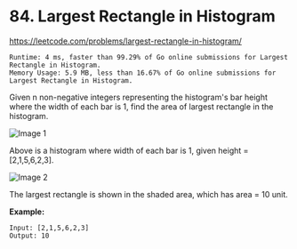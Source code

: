 # 84. Largest Rectangle in Histogram

https://leetcode.com/problems/largest-rectangle-in-histogram/

```
Runtime: 4 ms, faster than 99.29% of Go online submissions for Largest Rectangle in Histogram.
Memory Usage: 5.9 MB, less than 16.67% of Go online submissions for Largest Rectangle in Histogram.
```

Given n non-negative integers representing the histogram's bar height where the width of each bar is 1, find the area of largest rectangle in the histogram.

![Image 1](https://assets.leetcode.com/uploads/2018/10/12/histogram.png)

Above is a histogram where width of each bar is 1, given height = [2,1,5,6,2,3].

![Image 2](https://assets.leetcode.com/uploads/2018/10/12/histogram_area.png)

The largest rectangle is shown in the shaded area, which has area = 10 unit.

**Example:**
```
Input: [2,1,5,6,2,3]
Output: 10
```
